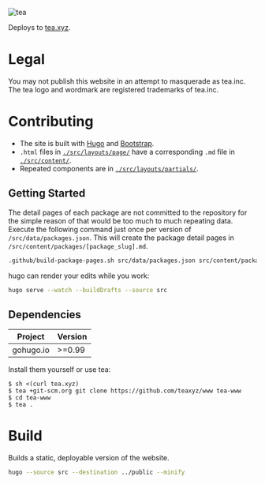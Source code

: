 ![tea](https://tea.xyz/banner.png)

Deploys to [tea.xyz].


# Legal

You may not publish this website in an attempt to masquerade as tea.inc.
The tea logo and wordmark are registered trademarks of tea.inc.


# Contributing

* The site is built with [Hugo] and [Bootstrap].
* `.html` files in [`./src/layouts/page/`] have a corresponding `.md` file in [`./src/content/`].
* Repeated components are in [`./src/layouts/partials/`].

## Getting Started
The detail pages of each package are not committed to the repository for the simple reason of that would be too much to much repeating data.
Execute the following command just once per version of `/src/data/packages.json`. This will create the package detail pages in `/src/content/packages/[package_slug].md`.
```sh
.github/build-package-pages.sh src/data/packages.json src/content/packages
```


hugo can render your edits while you work:

```sh
hugo serve --watch --buildDrafts --source src
```

## Dependencies

| Project    | Version |
|------------|---------|
| gohugo.io  |  >=0.99 |

Install them yourself or use tea:

```
$ sh <(curl tea.xyz)
$ tea +git-scm.org git clone https://github.com/teaxyz/www tea-www
$ cd tea-www
$ tea .
```

# Build

Builds a static, deployable version of the website.

```sh
hugo --source src --destination ../public --minify
```


[tea.xyz]: https://tea.xyz
[Bootstrap]: https://getbootstrap.com/docs/5.2/getting-started/introduction/
[Hugo]: https://gohugo.io/documentation/
[`./src/layouts/page/`]: src/layouts/page
[`./src/content/`]: src/content
[`./src/layouts/partials/`]: src/layouts/partials

